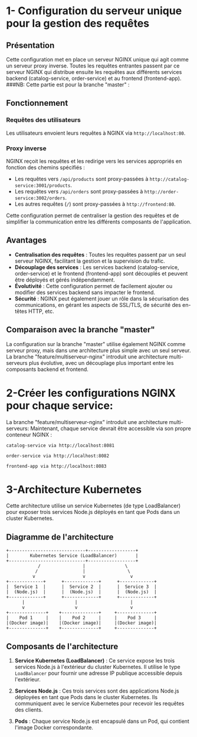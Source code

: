 # 1- Configuration du serveur unique pour la gestion des requêtes

## Présentation

Cette configuration met en place un serveur NGINX unique qui agit comme un serveur proxy inverse. Toutes les requêtes entrantes passent par ce serveur NGINX qui distribue ensuite les requêtes aux différents services backend (catalog-service, order-service) et au frontend (frontend-app).
###NB: Cette partie est pour la branche "master" :
## Fonctionnement

### Requêtes des utilisateurs
Les utilisateurs envoient leurs requêtes à NGINX via `http://localhost:80`.

### Proxy inverse
NGINX reçoit les requêtes et les redirige vers les services appropriés en fonction des chemins spécifiés :

- Les requêtes vers `/api/products` sont proxy-passées à `http://catalog-service:3001/products`.
- Les requêtes vers `/api/orders` sont proxy-passées à `http://order-service:3002/orders`.
- Les autres requêtes (`/`) sont proxy-passées à `http://frontend:80`.

Cette configuration permet de centraliser la gestion des requêtes et de simplifier la communication entre les différents composants de l'application.

## Avantages

- **Centralisation des requêtes** : Toutes les requêtes passent par un seul serveur NGINX, facilitant la gestion et la supervision du trafic.
- **Découplage des services** : Les services backend (catalog-service, order-service) et le frontend (frontend-app) sont découplés et peuvent être déployés et gérés indépendamment.
- **Évolutivité** : Cette configuration permet de facilement ajouter ou modifier des services backend sans impacter le frontend.
- **Sécurité** : NGINX peut également jouer un rôle dans la sécurisation des communications, en gérant les aspects de SSL/TLS, de sécurité des en-têtes HTTP, etc.

## Comparaison avec la branche "master"
La configuration sur la branche "master" utilise également NGINX comme serveur proxy, mais dans une architecture plus simple avec un seul serveur.
La branche "feature/multiserveur-nginx" introduit une architecture multi-serveurs plus évolutive, avec un découplage plus important entre les composants backend et frontend.

# 2-Créer les configurations NGINX pour chaque service:
La branche "feature/multiserveur-nginx" introduit une architecture multi-serveurs:
Maintenant, chaque service devrait être accessible via son propre conteneur NGINX :

    catalog-service via http://localhost:8081

    order-service via http://localhost:8082

    frontend-app via http://localhost:8083

# 3-Architecture Kubernetes

Cette architecture utilise un service Kubernetes (de type LoadBalancer) pour exposer trois services Node.js déployés en tant que Pods dans un cluster Kubernetes.

## Diagramme de l'architecture
```
+-----------------------------+------------------+
|        Kubernetes Service (LoadBalancer)       |
+-----------------------------+------------------+
            /                |               \
           /                 |                \
          v                  v                 v
+-------------+      +-------------+      +-------------+
|  Service 1  |      |  Service 2  |      |  Service 3  |
|  (Node.js)  |      |  (Node.js)  |      |  (Node.js)  |
+-------------+      +-------------+      +-------------+
      |                   |                    |
      v                   v                    v
+--------------+    +--------------+     +--------------+
|    Pod 1     |    |    Pod 2     |     |    Pod 3     |
|(Docker image)|    |(Docker image)|     |(Docker image)|
+--------------+    +--------------+     +--------------+
```

## Composants de l'architecture

1. **Service Kubernetes (LoadBalancer)** : Ce service expose les trois services Node.js à l'extérieur du cluster Kubernetes. Il utilise le type `LoadBalancer` pour fournir une adresse IP publique accessible depuis l'extérieur.

2. **Services Node.js** : Ces trois services sont des applications Node.js déployées en tant que Pods dans le cluster Kubernetes. Ils communiquent avec le service Kubernetes pour recevoir les requêtes des clients.

3. **Pods** : Chaque service Node.js est encapsulé dans un Pod, qui contient l'image Docker correspondante.


